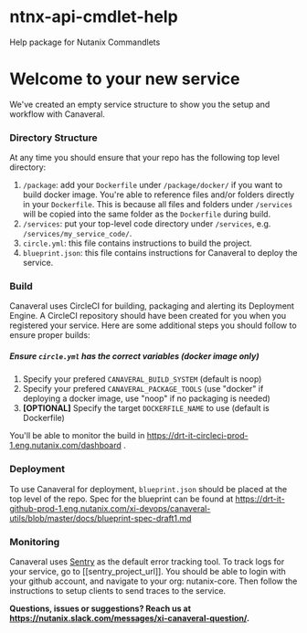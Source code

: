 # ntnx-api-cmdlet-help
Help package for Nutanix Commandlets

# Welcome to your new service
We've created an empty service structure to show you the setup and workflow with Canaveral.

### Directory Structure
At any time you should ensure that your repo has the following top level directory:
  1. `/package`: add your `Dockerfile` under `/package/docker/` if you want to build docker image. You're able to reference files and/or folders directly in your `Dockerfile`. This is because all files and folders under `/services` will be copied into the same folder as the `Dockerfile` during build.
  2. `/services`: put your top-level code directory under `/services`, e.g. `/services/my_service_code/`. 
  3. `circle.yml`: this file contains instructions to build the project.
  4. `blueprint.json`: this file contains instructions for Canaveral to deploy the service.

### Build
Canaveral uses CircleCI for building, packaging and alerting its Deployment Engine. A CircleCI repository should have been created for you when you registered your service. Here are some additional steps you should follow to ensure proper builds:

##### Ensure `circle.yml` has the correct variables (docker image only)
  1. Specify your prefered `CANAVERAL_BUILD_SYSTEM` (default is noop)
  2. Specify your prefered `CANAVERAL_PACKAGE_TOOLS` (use "docker" if deploying a docker image, use "noop" if no packaging is needed)
  3. **[OPTIONAL]** Specify the target `DOCKERFILE_NAME` to use  (default is Dockerfile)

You'll be able to monitor the build in https://drt-it-circleci-prod-1.eng.nutanix.com/dashboard .

### Deployment
To use Canaveral for deployment, `blueprint.json` should be placed at the top level of the repo. Spec for the blueprint can be found at 
https://drt-it-github-prod-1.eng.nutanix.com/xi-devops/canaveral-utils/blob/master/docs/blueprint-spec-draft1.md

### Monitoring
Canaveral uses [Sentry](https://sentry.io/welcome/) as the default error tracking tool. To track logs for your service, go to [[sentry_project_url]]. You should be able to login with your github account, and navigate to your org: nutanix-core. Then follow the instructions to setup clients to send traces to the service. 

__Questions, issues or suggestions? Reach us at https://nutanix.slack.com/messages/xi-canaveral-question/.__

